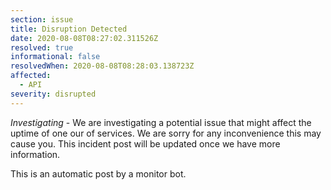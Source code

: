 ```yaml
---
section: issue
title: Disruption Detected
date: 2020-08-08T08:27:02.311526Z
resolved: true
informational: false
resolvedWhen: 2020-08-08T08:28:03.138723Z
affected:
  - API
severity: disrupted
---
```

*Investigating* - We are investigating a potential issue that might affect the uptime of one our of services. We are sorry for any inconvenience this may cause you. This incident post will be updated once we have more information.

This is an automatic post by a monitor bot.
        